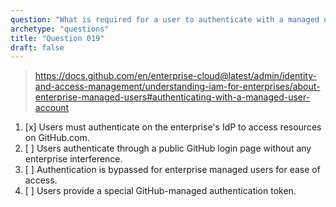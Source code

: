 ```yaml
---
question: "What is required for a user to authenticate with a managed user account?"
archetype: "questions"
title: "Question 019"
draft: false
---
```


> https://docs.github.com/en/enterprise-cloud@latest/admin/identity-and-access-management/understanding-iam-for-enterprises/about-enterprise-managed-users#authenticating-with-a-managed-user-account
1. [x] Users must authenticate on the enterprise's IdP to access resources on GitHub.com.
1. [ ] Users authenticate through a public GitHub login page without any enterprise interference.
1. [ ] Authentication is bypassed for enterprise managed users for ease of access.
1. [ ] Users provide a special GitHub-managed authentication token.
